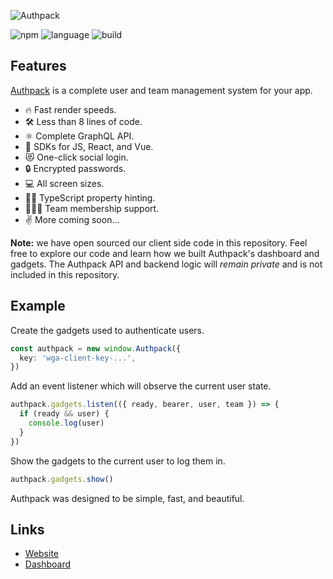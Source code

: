 ![Authpack](https://raw.githubusercontent.com/jackrobertscott/authpack/master/docs/assets/banner.png)

![npm](https://img.shields.io/npm/v/@authpack/sdk) ![language](https://img.shields.io/badge/language-typescript-blue) ![build](https://img.shields.io/badge/build-passing-green)

## Features

[Authpack](https://authpack.io) is a complete user and team management system for your app.

- 🔥 Fast render speeds.
- 🛠 Less than 8 lines of code.
- ⚛️ Complete GraphQL API.
- 🎉 SDKs for JS, React, and Vue.
- 😻 One-click social login.
- 🔒 Encrypted passwords.
- 💻 All screen sizes.
- 👨‍💻 TypeScript property hinting.
- 👩‍👧‍👦 Team membership support.
- ✌️ More coming soon...

**Note:** we have open sourced our client side code in this repository. Feel free to explore our code and learn how we built Authpack's dashboard and gadgets. The Authpack API and backend logic will *remain private* and is not included in this repository.

## Example

Create the gadgets used to authenticate users.

```ts
const authpack = new window.Authpack({
  key: 'wga-client-key-...',
})
```

Add an event listener which will observe the current user state.

```ts
authpack.gadgets.listen(({ ready, bearer, user, team }) => {
  if (ready && user) {
    console.log(user)
  }
})
```

Show the gadgets to the current user to log them in.

```ts
authpack.gadgets.show()
```

Authpack was designed to be simple, fast, and beautiful.

## Links

- [Website](https://authpack.io)
- [Dashboard](https://v1.authpack.io)